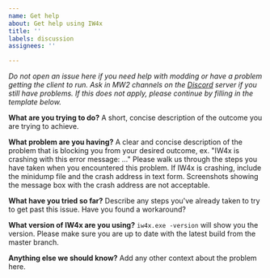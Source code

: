 ```yaml
---
name: Get help
about: Get help using IW4x
title: ''
labels: discussion
assignees: ''

---
```


_Do not open an issue here if you need help with modding or have a problem getting the client to run.
Ask in MW2 channels on the [Discord](https://discord.gg/2ETE8engZM) server if you still have problems.
If this does not apply, please continue by filling in the template below._

**What are you trying to do?**
A short, concise description of the outcome you are trying to achieve.

**What problem are you having?**
A clear and concise description of the problem that is blocking you from your desired outcome, ex. "IW4x is crashing with this error message: ..."
Please walk us through the steps you have taken when you encountered this problem.
If IW4x is crashing, include the minidump file and the crash address in text form. Screenshots showing the message box with the crash address are not acceptable.

**What have you tried so far?**
Describe any steps you've already taken to try to get past this issue. Have you found a workaround?

**What version of IW4x are you using?**
`iw4x.exe -version` will show you the version. Please make sure you are up to date with the latest build from the master branch.

**Anything else we should know?**
Add any other context about the problem here.
